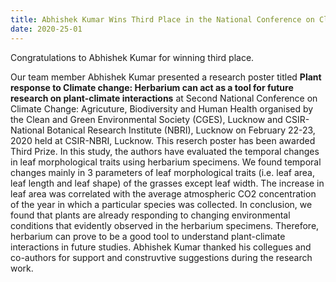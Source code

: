 ```yaml
---
title: Abhishek Kumar Wins Third Place in the National Conference on Climate Change- Agriculture, Biodiversity and Human Health
date: 2020-25-01
---
```


Congratulations to Abhishek Kumar for winning third place.

<!--more-->

Our team member Abhishek Kumar presented a research poster titled **Plant response to Climate change: Herbarium can act as a tool for future research on plant-climate interactions** at Second National Conference on Climate Change: Agricuture, Biodiversity and Human Health organised by the Clean and Green Environmental Society (CGES), Lucknow and CSIR-National Botanical Research Institute (NBRI), Lucknow on February 22-23, 2020 held at CSIR-NBRI, Lucknow. This reserch poster has been awarded Third Prize. In this study, the authors have evaluated the temporal changes in leaf morphological traits using herbarium specimens. We found temporal changes mainly in 3 parameters of leaf morphological traits (i.e. leaf area, leaf length and leaf shape) of the grasses except leaf width. The increase in leaf area was correlated with the average atmospheric CO2 concentration of the year in which a particular species was collected. In conclusion, we found that plants are already responding to changing environmental conditions that evidently observed in the herbarium specimens. Therefore, herbarium can prove to be a good tool to understand plant-climate interactions in future studies.
Abhishek Kumar thanked his collegues and co-authors for support and construvtive suggestions during the research work.
